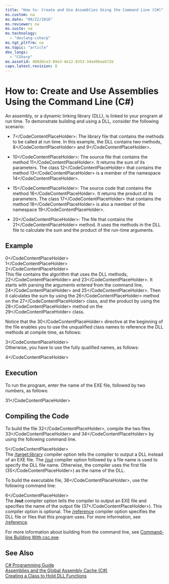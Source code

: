 ```yaml
---
title: "How to: Create and Use Assemblies Using the Command Line (C#)"
ms.custom: na
ms.date: "09/22/2016"
ms.reviewer: na
ms.suite: na
ms.technology: 
  - "devlang-csharp"
ms.tgt_pltfrm: na
ms.topic: "article"
dev_langs: 
  - "CSharp"
ms.assetid: 408ddce3-89e3-4e12-8353-34a49beeb72b
caps.latest.revision: 8
---
```

# How to: Create and Use Assemblies Using the Command Line (C#)
An assembly, or a dynamic linking library (DLL), is linked to your program at run time. To demonstrate building and using a DLL, consider the following scenario:  
  
-   <CodeContentPlaceHolder>7\</CodeContentPlaceHolder>: The library file that contains the methods to be called at run time. In this example, the DLL contains two methods, <CodeContentPlaceHolder>8\</CodeContentPlaceHolder> and <CodeContentPlaceHolder>9\</CodeContentPlaceHolder>.  
  
-   <CodeContentPlaceHolder>10\</CodeContentPlaceHolder>: The source file that contains the method <CodeContentPlaceHolder>11\</CodeContentPlaceHolder>. It returns the sum of its parameters. The class <CodeContentPlaceHolder>12\</CodeContentPlaceHolder> that contains the method <CodeContentPlaceHolder>13\</CodeContentPlaceHolder> is a member of the namespace <CodeContentPlaceHolder>14\</CodeContentPlaceHolder>.  
  
-   <CodeContentPlaceHolder>15\</CodeContentPlaceHolder>: The source code that contains the method <CodeContentPlaceHolder>16\</CodeContentPlaceHolder>. It returns the product of its parameters. The class <CodeContentPlaceHolder>17\</CodeContentPlaceHolder> that contains the method <CodeContentPlaceHolder>18\</CodeContentPlaceHolder> is also a member of the namespace <CodeContentPlaceHolder>19\</CodeContentPlaceHolder>.  
  
-   <CodeContentPlaceHolder>20\</CodeContentPlaceHolder>: The file that contains the <CodeContentPlaceHolder>21\</CodeContentPlaceHolder> method. It uses the methods in the DLL file to calculate the sum and the product of the run-time arguments.  
  
## Example  
  
<CodeContentPlaceHolder>0\</CodeContentPlaceHolder>  
<CodeContentPlaceHolder>1\</CodeContentPlaceHolder>  
<CodeContentPlaceHolder>2\</CodeContentPlaceHolder>  
 This file contains the algorithm that uses the DLL methods, <CodeContentPlaceHolder>22\</CodeContentPlaceHolder> and <CodeContentPlaceHolder>23\</CodeContentPlaceHolder>. It starts with parsing the arguments entered from the command line, <CodeContentPlaceHolder>24\</CodeContentPlaceHolder> and <CodeContentPlaceHolder>25\</CodeContentPlaceHolder>. Then it calculates the sum by using the <CodeContentPlaceHolder>26\</CodeContentPlaceHolder> method on the <CodeContentPlaceHolder>27\</CodeContentPlaceHolder> class, and the product by using the <CodeContentPlaceHolder>28\</CodeContentPlaceHolder> method on the <CodeContentPlaceHolder>29\</CodeContentPlaceHolder> class.  
  
 Notice that the <CodeContentPlaceHolder>30\</CodeContentPlaceHolder> directive at the beginning of the file enables you to use the unqualified class names to reference the DLL methods at compile time, as follows:  
  
<CodeContentPlaceHolder>3\</CodeContentPlaceHolder>  
 Otherwise, you have to use the fully qualified names, as follows:  
  
<CodeContentPlaceHolder>4\</CodeContentPlaceHolder>  
## Execution  
 To run the program, enter the name of the EXE file, followed by two numbers, as follows:  
  
 <CodeContentPlaceHolder>31\</CodeContentPlaceHolder>  
  
## Compiling the Code  
 To build the file <CodeContentPlaceHolder>32\</CodeContentPlaceHolder>, compile the two files <CodeContentPlaceHolder>33\</CodeContentPlaceHolder> and <CodeContentPlaceHolder>34\</CodeContentPlaceHolder> by using the following command line.  
  
<CodeContentPlaceHolder>5\</CodeContentPlaceHolder>  
 The [/target:library](../vs140/-target-library--csharp-compiler-options-.md) compiler option tells the compiler to output a DLL instead of an EXE file. The [/out](../vs140/-out--csharp-compiler-options-.md) compiler option followed by a file name is used to specify the DLL file name. Otherwise, the compiler uses the first file (<CodeContentPlaceHolder>35\</CodeContentPlaceHolder>) as the name of the DLL.  
  
 To build the executable file, <CodeContentPlaceHolder>36\</CodeContentPlaceHolder>, use the following command line:  
  
<CodeContentPlaceHolder>6\</CodeContentPlaceHolder>  
 The **/out** compiler option tells the compiler to output an EXE file and specifies the name of the output file (<CodeContentPlaceHolder>37\</CodeContentPlaceHolder>). This compiler option is optional. The [/reference](../vs140/-reference--csharp-compiler-options-.md) compiler option specifies the DLL file or files that this program uses. For more information, see [/reference](../vs140/-reference--csharp-compiler-options-.md).  
  
 For more information about building from the command line, see [Command-line Building With csc.exe](../vs140/command-line-building-with-csc.exe.md).  
  
## See Also  
 [C# Programming Guide](../vs140/csharp-programming-guide.md)   
 [Assemblies and the Global Assembly Cache (C#)](../vs140/assemblies-and-the-global-assembly-cache--csharp-.md)   
 [Creating a Class to Hold DLL Functions](assetId:///e08e4c34-0223-45f7-aa55-a3d8dd979b0f)